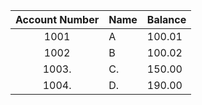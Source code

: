 | Account Number | Name | Balance |
|:--------------:|------|---------|
| 1001           | A    | 100.01  
| 1002           | B    | 100.02 |
| 1003.          | C.   | 150.00 | 
| 1004.          | D.   | 190.00 |
